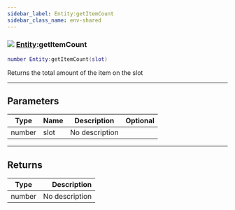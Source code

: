 ```yaml
---
sidebar_label: Entity:getItemCount
sidebar_class_name: env-shared
---
```


### ![](/img/wiki/shared.png) [Entity](../entity/README.md):getItemCount

```lua
number Entity:getItemCount(slot)
```

Returns the total amount of the item on the slot<br/>

-----------------
## Parameters

| Type   | Name | Description | Optional |
| ------ | ---- | ----------- | -------: |
| number | slot | No description |   |

-----------------
## Returns

| Type   | Description |
| ------ | ----------: |
| number | No description |
